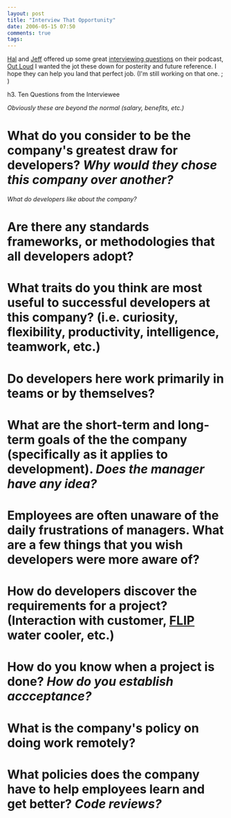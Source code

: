 ```yaml
---
layout: post
title: "Interview That Opportunity"
date: 2006-05-15 07:50
comments: true
tags:
---
```

[Hal](http://www.halhelms.com) and [Jeff](http://www.grokfusebox.com) offered up some great [interviewing questions](http://www.helmsandpeters.com/audiofiles/HAPOL-22-TheInterview.mp3) on their podcast, [Out Loud](http://www.helmsandpeters.com.) I wanted the jot these down for posterity and future reference. I hope they can help you land that perfect job. (I'm still working on that one. ; )

h3. Ten Questions from the Interviewee

_Obviously these are beyond the normal (salary, benefits, etc.)_

# What do you consider to be the company's greatest draw for developers? _Why would they chose this company over another?_
 _What do developers like about the company?_
# Are there any standards frameworks, or methodologies that all developers adopt?
# What traits do you think are most useful to successful developers at this company? (i.e. curiosity, flexibility, productivity, intelligence, teamwork, etc.)
# Do developers here work primarily in teams or by themselves?
# What are the short-term and long-term goals of the the company (specifically as it applies to development). _Does the manager have any idea?_
# Employees are often unaware of the daily frustrations of managers. What are a few things that you wish developers were more aware of?
# How do developers discover the requirements for a project? (Interaction with customer, [FLIP](http://www.fusebox.org/index.cfm?fuseaction=fusebox.overviewFLiP,) water cooler, etc.)
# How do you know when a project is done? _How do you establish accceptance?_
# What is the company's policy on doing work remotely?
# What policies does the company have to help employees learn and get better? _Code reviews?_